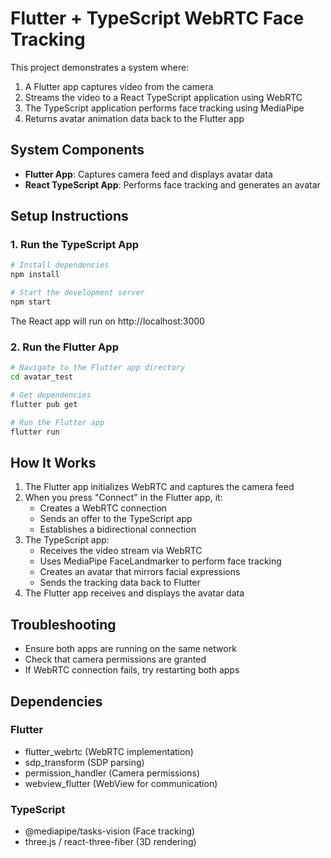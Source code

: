 # Flutter + TypeScript WebRTC Face Tracking

This project demonstrates a system where:
1. A Flutter app captures video from the camera
2. Streams the video to a React TypeScript application using WebRTC
3. The TypeScript application performs face tracking using MediaPipe
4. Returns avatar animation data back to the Flutter app

## System Components

- **Flutter App**: Captures camera feed and displays avatar data
- **React TypeScript App**: Performs face tracking and generates an avatar

## Setup Instructions

### 1. Run the TypeScript App

```bash
# Install dependencies
npm install

# Start the development server
npm start
```

The React app will run on http://localhost:3000

### 2. Run the Flutter App

```bash
# Navigate to the Flutter app directory
cd avatar_test

# Get dependencies
flutter pub get

# Run the Flutter app
flutter run
```

## How It Works

1. The Flutter app initializes WebRTC and captures the camera feed
2. When you press "Connect" in the Flutter app, it:
   - Creates a WebRTC connection
   - Sends an offer to the TypeScript app
   - Establishes a bidirectional connection
3. The TypeScript app:
   - Receives the video stream via WebRTC
   - Uses MediaPipe FaceLandmarker to perform face tracking
   - Creates an avatar that mirrors facial expressions
   - Sends the tracking data back to Flutter
4. The Flutter app receives and displays the avatar data

## Troubleshooting

- Ensure both apps are running on the same network
- Check that camera permissions are granted
- If WebRTC connection fails, try restarting both apps

## Dependencies

### Flutter
- flutter_webrtc (WebRTC implementation)
- sdp_transform (SDP parsing)
- permission_handler (Camera permissions)
- webview_flutter (WebView for communication)

### TypeScript
- @mediapipe/tasks-vision (Face tracking)
- three.js / react-three-fiber (3D rendering)
